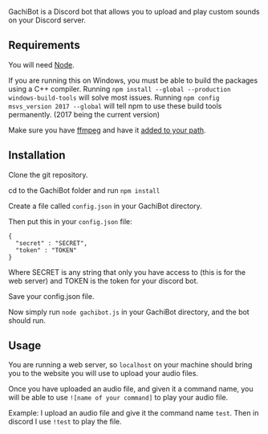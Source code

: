 GachiBot is a Discord bot that allows you to upload and play custom sounds on your Discord server.

## Requirements

You will need [Node](https://nodejs.org/en/).

If you are running this on Windows, you must be able to build the packages using a C++ compiler.
Running `npm install --global --production windows-build-tools` will solve most issues.
Running `npm config msvs_version 2017 --global` will tell npm to use these build tools permanently. (2017 being the current version)

Make sure you have [ffmpeg](https://ffmpeg.org/download.html) and have it [added to your path](https://github.com/adaptlearning/adapt_authoring/wiki/Installing-FFmpeg).

## Installation
Clone the git repository.

cd to the GachiBot folder and run `npm install`

Create a file called `config.json` in your GachiBot directory.

Then put this in your `config.json` file:

```
{
  "secret" : "SECRET",
  "token" : "TOKEN"
}
```

Where SECRET is any string that only you have access to (this is for the web server)
and TOKEN is the token for your discord bot.

Save your config.json file.

Now simply run `node gachibot.js` in your GachiBot directory, and the bot should run.

## Usage

You are running a web server, so `localhost` on your machine should bring you to the website you will use to upload your audio files.

Once you have uploaded an audio file, and given it a command name, you will be able to use `![name of your command]` to play your audio file.

Example: I upload an audio file and give it the command name `test`. Then in discord I use `!test` to play the file.
